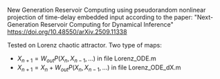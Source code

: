 New Generation Reservoir Computing using pseudorandom nonlinear projection of time-delay embedded input according to the paper:
"Next-Generation Reservoir Computing for Dynamical Inference"
https://doi.org/10.48550/arXiv.2509.11338

Tested on Lorenz chaotic attractor.
Two type of maps:
* $X_{n+1} = W_{out}  P(X_n,X_{n-1},...)$ in file Lorenz_ODE.m
* $X_{n+1} = X_{n} + W_{out}  P(X_n,X_{n-1},...)$ in file Lorenz_ODE_dX.m
